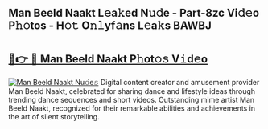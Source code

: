 ## Man Beeld Naakt L𝚎a𝚔ed N𝚞𝚍e - Part-8zc Vi𝚍𝚎o P𝚑𝚘tos - H𝚘𝚝 O𝚗𝚕yf𝚊ns L𝚎a𝚔s BAWBJ

# <h2><a href="http://kf19d7.oniu.top/?m=Man+Beeld+Naakt">🔗👉 🔴 Man Beeld Naakt P𝚑ot𝚘𝚜 V𝚒d𝚎o</a></h2>

[![Man Beeld Naakt Nu𝚍e𝚜](https://i.imgur.com/0qMVB7G.gif)](http://kf19d7.oniu.top/?m=Man+Beeld+Naakt)
Digital content creator and amusement provider Man Beeld Naakt, celebrated for sharing dance and lifestyle ideas through trending dance sequences and short videos. Outstanding mime artist Man Beeld Naakt, recognized for their remarkable abilities and achievements in the art of silent storytelling.  
